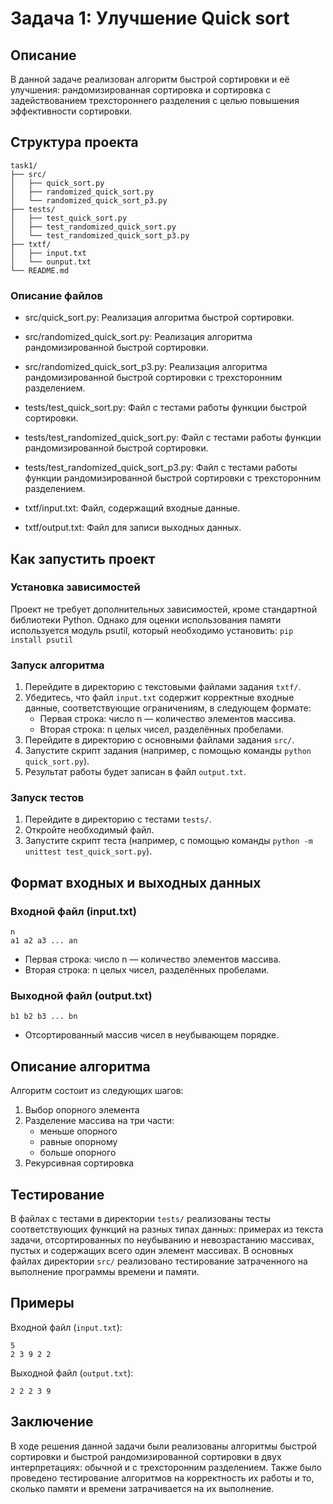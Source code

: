 # Задача 1: Улучшение Quick sort

## Описание

В данной задаче реализован алгоритм быстрой сортировки и её улучшения: рандомизированная сортировка и сортировка с задействованием трехстороннего разделения с целью повышения эффективности сортировки.

## Структура проекта
```
task1/
├── src/
│   ├── quick_sort.py
│   ├── randomized_quick_sort.py
│   └── randomized_quick_sort_p3.py
├── tests/
│   ├── test_quick_sort.py
│   ├── test_randomized_quick_sort.py
│   └── test_randomized_quick_sort_p3.py
├── txtf/
│   ├── input.txt
│   └── ounput.txt
└── README.md
```

### Описание файлов
- src/quick_sort.py: Реализация алгоритма быстрой сортировки.
- src/randomized_quick_sort.py: Реализация алгоритма рандомизированной быстрой сортировки.
- src/randomized_quick_sort_p3.py: Реализация алгоритма рандомизированной быстрой сортировки с трехсторонним разделением.


- tests/test_quick_sort.py: Файл с тестами работы функции быстрой сортировки.
- tests/test_randomized_quick_sort.py: Файл с тестами работы функции рандомизированной быстрой сортировки.
- tests/test_randomized_quick_sort_p3.py: Файл с тестами работы функции рандомизированной быстрой сортировки с трехсторонним разделением.


- txtf/input.txt: Файл, содержащий входные данные.
- txtf/output.txt: Файл для записи выходных данных.

## Как запустить проект

### Установка зависимостей

Проект не требует дополнительных зависимостей, кроме стандартной библиотеки Python. Однако для оценки использования памяти используется модуль psutil, который необходимо установить:
`pip install psutil`

### Запуск алгоритма

1. Перейдите в директорию с текстовыми файлами задания `txtf/`.
2. Убедитесь, что файл `input.txt` содержит корректные входные данные, соответствующие ограничениям, в следующем формате:
   - Первая строка: число n — количество элементов массива.
   - Вторая строка: n целых чисел, разделённых пробелами.
3. Перейдите в директорию с основными файлами задания `src/`.
4. Запустите скрипт задания (например, с помощью команды `python quick_sort.py`).
5. Результат работы будет записан в файл `output.txt`.

### Запуск тестов

1. Перейдите в директорию с тестами `tests/`.
2. Откройте необходимый файл. 
3. Запустите скрипт теста (например, с помощью команды `python -m unittest test_quick_sort.py`).

## Формат входных и выходных данных

### Входной файл (input.txt)
```
n
a1 a2 a3 ... an
```
- Первая строка: число n — количество элементов массива.
- Вторая строка: n целых чисел, разделённых пробелами.

### Выходной файл (output.txt)

```
b1 b2 b3 ... bn
```
- Отсортированный массив чисел в неубывающем порядке.

## Описание алгоритма

Алгоритм состоит из следующих шагов:
1. Выбор опорного элемента
2. Разделение массива на три части:
   - меньше опорного
   - равные опорному
   - больше опорного
3. Рекурсивная сортировка

## Тестирование

В файлах с тестами в директории `tests/` реализованы тесты соответствующих функций на разных типах данных: примерах из текста задачи, отсортированных по неубыванию и невозрастанию массивах, пустых и содержащих всего один элемент массивах.
В основных файлах  директории `src/` реализовано тестирование затраченного на выполнение программы времени и памяти.

## Примеры

Входной файл (`input.txt`):
```
5
2 3 9 2 2
```
Выходной файл (`output.txt`):

```
2 2 2 3 9
```

## Заключение

В ходе решения данной задачи были реализованы алгоритмы быстрой сортировки и быстрой рандомизированной сортировки в двух интерпретациях: обычной и с трехсторонним разделением. Также было проведено тестирование алгоритмов на корректность их работы и то, сколько памяти и времени затрачивается на их выполнение. 

